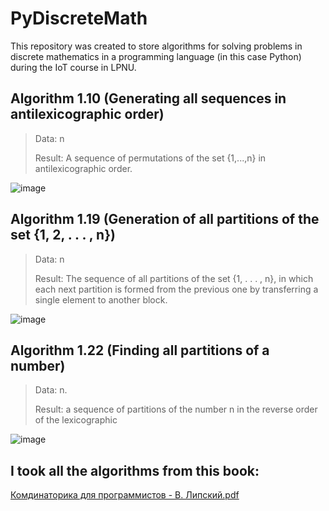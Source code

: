 # PyDiscreteMath

This repository was created to store algorithms for solving problems in discrete mathematics in a programming language (in this case Python) during the IoT course in LPNU.



## Algorithm 1.10 (Generating all sequences in antilexicographic order)

> Data: n
> 
> Result: A sequence of permutations of the set {1,...,n} in antilexicographic order.

![image](https://user-images.githubusercontent.com/93161863/179425776-4ac0a42b-ec54-4358-881c-d9293fa581d5.png)


## Algorithm 1.19 (Generation of all partitions of the set {1, 2, . . . , n})

> Data: n
> 
> Result: The sequence of all partitions of the set {1, . . . , n}, in which each next partition is formed from the previous one by transferring a single element to another block.

![image](https://user-images.githubusercontent.com/93161863/179425562-c34d9d01-4c7f-4439-bead-62809d8d8624.png)

## Algorithm 1.22 (Finding all partitions of a number)

> Data: n.
>
> Result: a sequence of partitions of the number n in the reverse order of the lexicographic

![image](https://user-images.githubusercontent.com/93161863/179425589-c7afcfa6-a522-47a6-a5fc-10e752b9ab4e.png)

## I took all the algorithms from this book:

[Комдинаторика для программистов - В. Липский.pdf](https://github.com/DmtkD/PyDiscreteMath/files/9128615/-.pdf)
